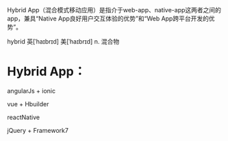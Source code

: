 



Hybrid App（混合模式移动应用）是指介于web-app、native-app这两者之间的app，兼具“Native App良好用户交互体验的优势”和“Web App跨平台开发的优势”。


hybrid	英[ˈhaɪbrɪd] 美[ˈhaɪbrɪd] n.	混合物


# Hybrid App：

angularJs + ionic

vue + Hbuilder

reactNative 

jQuery + Framework7 




















